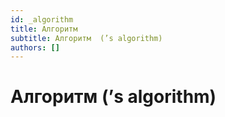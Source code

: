 ```yaml
---
id: _algorithm
title: Алгоритм
subtitle: Алгоритм  (’s algorithm)
authors: []
---
```


# Алгоритм  (’s algorithm)
